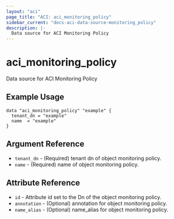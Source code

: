 ```yaml
---
layout: "aci"
page_title: "ACI: aci_monitoring_policy"
sidebar_current: "docs-aci-data-source-monitoring_policy"
description: |-
  Data source for ACI Monitoring Policy
---
```


# aci_monitoring_policy #
Data source for ACI Monitoring Policy

## Example Usage ##

```hcl
data "aci_monitoring_policy" "example" {
  tenant_dn = "example"
  name  = "example"
}
```


## Argument Reference ##
* `tenant_dn` - (Required) tenant dn of object monitoring policy.
* `name` - (Required) name of object monitoring policy.


## Attribute Reference

* `id` - Attribute id set to the Dn of the object monitoring policy.
* `annotation` - (Optional) annotation for object monitoring policy.
* `name_alias` - (Optional) name_alias for object monitoring policy.
